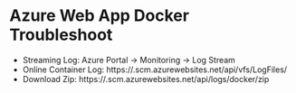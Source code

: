 # Azure Web App Docker Troubleshoot

- Streaming Log: Azure Portal -> Monitoring -> Log Stream
- Online Container Log: https://<app-name>.scm.azurewebsites.net/api/vfs/LogFiles/
- Download Zip: https://<app-name>.scm.azurewebsites.net/api/logs/docker/zip